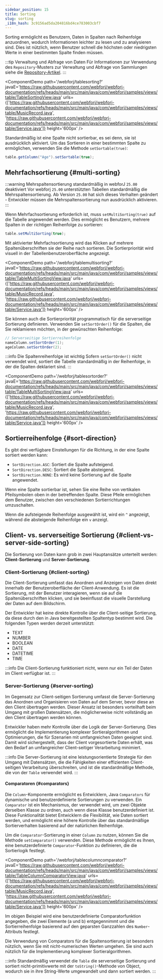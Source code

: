 ```yaml
---
sidebar_position: 15
title: Sorting
slug: sorting
_i18n_hash: 3c9156ad5da204816bd4ce783003cbf7
---
```

Sorting ermöglicht es Benutzern, Daten in Spalten nach Reihenfolge anzuordnen, wodurch Informationen leichter zu lesen und zu analysieren sind. Dies ist nützlich, wenn Benutzer schnell die höchsten oder niedrigsten Werte in einer bestimmten Spalte finden müssen.

:::tip Verwaltung und Abfrage von Daten
Für Informationen zur Verwendung des `Repository`-Musters zur Verwaltung und Abfrage von Sammlungen siehe die [Repository-Artikel](/docs/advanced/repository/overview).
:::

<ComponentDemo 
path='/webforj/tablesorting?' 
javaE='https://raw.githubusercontent.com/webforj/webforj-documentation/refs/heads/main/src/main/java/com/webforj/samples/views/table/TableSortingView.java'
urls={['https://raw.githubusercontent.com/webforj/webforj-documentation/refs/heads/main/src/main/java/com/webforj/samples/views/table/MusicRecord.java', 
'https://raw.githubusercontent.com/webforj/webforj-documentation/refs/heads/main/src/main/java/com/webforj/samples/views/table/Service.java']}
height='600px'
/>

Standardmäßig ist eine Spalte nicht sortierbar, es sei denn, sie ist ausdrücklich aktiviert. Um das Sortieren in einer bestimmten Spalte zu ermöglichen, verwenden Sie die Methode `setSortable(true)`:

```java 
table.getColumn("Age").setSortable(true);
```

## Mehrfachsortierung {#multi-sorting}

:::warning Mehrspaltensortierung standardmäßig in webforJ `25.00` deaktiviert
Vor webforj `25.00` unterstützten Tabellen standardmäßig die Mehrspaltensortierung. Ab Version `25.00` hat sich dieses Verhalten geändert - Entwickler müssen die Mehrspaltensortierung nun ausdrücklich aktivieren.
:::

Wenn Mehrfachsortierung erforderlich ist, muss `setMultiSorting(true)` auf die Tabelle angewendet werden. Dies ermöglicht es Benutzern, mehrere Spalten in der richtigen Reihenfolge zu sortieren:

```java
table.setMultiSorting(true);
```

Mit aktivierter Mehrfachsortierung wird das Klicken auf mehrere Spaltenüberschriften sie der Reihe nach sortieren. Die Sortierpriorität wird visuell in der Tabellenbenutzeroberfläche angezeigt.

<ComponentDemo 
path='/webforj/tablemultisorting?' 
javaE='https://raw.githubusercontent.com/webforj/webforj-documentation/refs/heads/main/src/main/java/com/webforj/samples/views/table/TableMultiSortingView.java'
urls={['https://raw.githubusercontent.com/webforj/webforj-documentation/refs/heads/main/src/main/java/com/webforj/samples/views/table/MusicRecord.java', 
'https://raw.githubusercontent.com/webforj/webforj-documentation/refs/heads/main/src/main/java/com/webforj/samples/views/table/Service.java']}
height='600px'
/>

Sie können auch die Sortierpriorität programmatisch für die serverseitige Sortierung definieren. Verwenden Sie `setSortOrder()` für die Spalten, die Sie reklamieren möchten, in der gewünschten Reihenfolge:

```java
// Serverseitige Sortierreihenfolge
nameColumn.setSortOrder(1);
ageColumn.setSortOrder(2);
```

:::info Die Spaltenreihenfolge ist wichtig
Sofern `setSortOrder()` nicht verwendet wird, sortiert die Tabelle standardmäßig in der Reihenfolge, in der die Spalten deklariert sind.
:::

<ComponentDemo 
path='/webforj/tablesortorder?' 
javaE='https://raw.githubusercontent.com/webforj/webforj-documentation/refs/heads/main/src/main/java/com/webforj/samples/views/table/TableMultiSortingView.java'
urls={['https://raw.githubusercontent.com/webforj/webforj-documentation/refs/heads/main/src/main/java/com/webforj/samples/views/table/MusicRecord.java', 
'https://raw.githubusercontent.com/webforj/webforj-documentation/refs/heads/main/src/main/java/com/webforj/samples/views/table/Service.java']}
height='600px'
/>

## Sortierreihenfolge {#sort-direction}

Es gibt drei verfügbare Einstellungen für die Richtung, in der eine Spalte sortiert werden kann:

- `SortDirection.ASC`: Sortiert die Spalte aufsteigend.
- `SortDirection.DESC`: Sortiert die Spalte absteigend.
- `SortDirection.NONE`: Es wird keine Sortierung auf die Spalte angewendet.

Wenn eine Spalte sortierbar ist, sehen Sie eine Reihe von vertikalen Pfeilsymbolen oben in der betreffenden Spalte. Diese Pfeile ermöglichen dem Benutzer, zwischen den verschiedenen Sortierrichtungen umzuschalten.

Wenn die aufsteigende Reihenfolge ausgewählt ist, wird ein `^` angezeigt, während die absteigende Reihenfolge ein `v` anzeigt.

## Client- vs. serverseitige Sortierung {#client-vs-server-side-sorting}

Die Sortierung von Daten kann grob in zwei Hauptansätze unterteilt werden: **Client-Sortierung** und **Server-Sortierung**.

### Client-Sortierung {#client-sorting}

Die Client-Sortierung umfasst das Anordnen und Anzeigen von Daten direkt innerhalb der Benutzeroberfläche der Client-Anwendung. Es ist die Sortierung, mit der Benutzer interagieren, wenn sie auf die Spaltenüberschriften klicken, und sie beeinflusst die visuelle Darstellung der Daten auf dem Bildschirm.

Der Entwickler hat keine direkte Kontrolle über die Client-seitige Sortierung, da diese durch den in Java bereitgestellten Spaltentyp bestimmt wird. Die folgenden Typen werden derzeit unterstützt:

- TEXT
- NUMBER
- BOOLEAN
- DATE
- DATETIME
- TIME

:::info
Die Client-Sortierung funktioniert nicht, wenn nur ein Teil der Daten im Client verfügbar ist.
:::

### Server-Sortierung {#server-sorting}

Im Gegensatz zur Client-seitigen Sortierung umfasst die Server-Sortierung das Anordnen und Organisieren von Daten auf dem Server, bevor diese an den Client übertragen werden. Dieser Ansatz ist besonders vorteilhaft beim Umgang mit großen Datensätzen, die möglicherweise nicht vollständig an den Client übertragen werden können.

Entwickler haben mehr Kontrolle über die Logik der Server-Sortierung. Dies ermöglicht die Implementierung komplexer Sortieralgorithmen und Optimierungen, die für Szenarien mit umfangreichen Daten geeignet sind. Damit wird sichergestellt, dass der Client vorgesortierte Daten erhält, was den Bedarf an umfangreicher Client-seitiger Verarbeitung minimiert.

:::info
Die Server-Sortierung ist eine leistungsorientierte Strategie für den Umgang mit Datensätzen, die die Fähigkeiten einer effizienten Client-seitigen Verarbeitung überschreiten, und ist die standardmäßige Methode, die von der `Table` verwendet wird.
:::

#### Comparatoren {#comparators}

Die `Column`-Komponente ermöglicht es Entwicklern, Java `Comparators` für dynamische und benutzerdefinierte Sortierungen zu verwenden. Ein `Comparator` ist ein Mechanismus, der verwendet wird, um zwei Objekte derselben Klasse zu ordnen, auch wenn diese Klasse benutzerdefiniert ist. Diese Funktionalität bietet Entwicklern die Flexibilität, wie Daten sortiert werden, und ermöglicht eine höhere Kontrolle über das standardmäßige Sortierverhalten basierend auf der natürlichen Reihenfolge.

Um die `Comparator`-Sortierung in einer `Column` zu nutzen, können Sie die Methode `setComparator()` verwenden. Diese Methode ermöglicht es Ihnen, eine benutzerdefinierte `Comparator`-Funktion zu definieren, die die Sortierlogik festlegt.

<ComponentDemo 
path='/webforj/tablecolumncomparator?' 
javaE='https://raw.githubusercontent.com/webforj/webforj-documentation/refs/heads/main/src/main/java/com/webforj/samples/views/table/TableColumnComparatorView.java'
urls={['https://raw.githubusercontent.com/webforj/webforj-documentation/refs/heads/main/src/main/java/com/webforj/samples/views/table/MusicRecord.java', 
'https://raw.githubusercontent.com/webforj/webforj-documentation/refs/heads/main/src/main/java/com/webforj/samples/views/table/Service.java']}
height='600px'
/>

Im obigen Beispiel wird eine benutzerdefinierte Comparatorfunktion angegeben, die zwei Elemente (a und b) entgegennimmt und die Sortierreihenfolge basierend auf den geparsten Ganzzahlen des `Number`-Attributs festlegt.

Die Verwendung von Comparators für die Spaltensortierung ist besonders nützlich, wenn Sie mit nicht-numerischen Werten umgehen. Sie sind auch nützlich für die Implementierung komplexer Sortieralgorithmen.

:::info
Standardmäßig verwendet die `Table` die serverseitige Sortierung und sortiert nicht-primitivwerte mit der `toString()`-Methode von Object, wodurch sie in ihre String-Werte umgewandelt und dann sortiert werden.
:::
